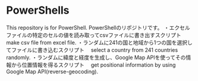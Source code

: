 # PowerShells
This repository is for PowerShell. PowerShellのリポジトリです。
・エクセルファイルの特定のセルの値を読み取ってcsvファイルに書き出すスクリプト
  make csv file from excel file.
・ランダムに241の国と地域から1つの国を選択してファイルに書き込むスクリプト
　select a country from 241 countries randomly.
・ランダムに緯度と経度を生成し、Google Map APIを使ってその情報から位置情報を得るスクリプト
　get positional information by using Google Map API(reverse-geocoding). 
